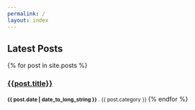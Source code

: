 ```yaml
---
permalink: /
layout: index
---
```

## Latest Posts

{% for post in site.posts  %}
### [{{post.title}}]({{post.url}})
<small><strong>{{ post.date | date_to_long_string }}</strong> . {{ post.category }} <a href="http://jeryanders.github.io/{{post.url}}"></a></small>
{% endfor %}


